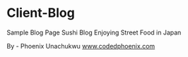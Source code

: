 # Client-Blog


Sample Blog Page
Sushi Blog
Enjoying Street Food in Japan

By - Phoenix Unachukwu
www.codedphoenix.com
